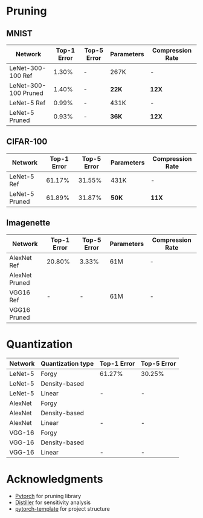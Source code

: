 

# Pruning

## MNIST
| Network              | Top-1 Error | Top-5 Error | Parameters | Compression Rate |
|----------------------|-------------|-------------|------------|------------------|
| LeNet-300-100 Ref    | 1.30%       | -           | 267K       | -                |
| LeNet-300-100 Pruned | 1.40%       | -           | **22K**    | **12X**          |
| LeNet-5 Ref          | 0.99%       | -           | 431K       | -                |
| LeNet-5 Pruned       | 0.93%       | -           | **36K**    | **12X**          |

## CIFAR-100

| Network        | Top-1 Error | Top-5 Error | Parameters | Compression Rate |
|----------------|-------------|-------------|------------|------------------|
| LeNet-5 Ref    | 61.17%      | 31.55%      | 431K       | -                |
| LeNet-5 Pruned | 61.89%      | 31.87%      | **50K**    | **11X**          |

## Imagenette
| Network              | Top-1 Error | Top-5 Error | Parameters | Compression Rate |
|----------------------|-------------|-------------|------------|------------------|
| AlexNet Ref          | 20.80%      | 3.33%       | 61M        | -                |
| AlexNet Pruned       |             |             |            |                  |
| VGG16 Ref            | -           | -           | 61M        | -                |
| VGG16 Pruned         |             |             |            |                  |

# Quantization

| Network | Quantization type | Top-1 Error | Top-5 Error |
|---------|-------------------|-------------|-------------|
| LeNet-5 | Forgy             | 61.27%      | 30.25%      |
| LeNet-5 | Density-based     |             |             |
| LeNet-5 | Linear            | -           | -           |
| AlexNet | Forgy             |             |             |
| AlexNet | Density-based     |             |             |
| AlexNet | Linear            | -           | -           |
| VGG-16  | Forgy             |             |             |
| VGG-16  | Density-based     |             |             |
| VGG-16  | Linear            | -           | -           |





# Acknowledgments
- [Pytorch](https://pytorch.org/docs/stable/nn.html#module-torch.nn.utils) for pruning library
- [Distiller](https://github.com/IntelLabs/distiller) for sensitivity analysis
- [pytorch-template](https://github.com/victoresque/pytorch-template) for project structure
